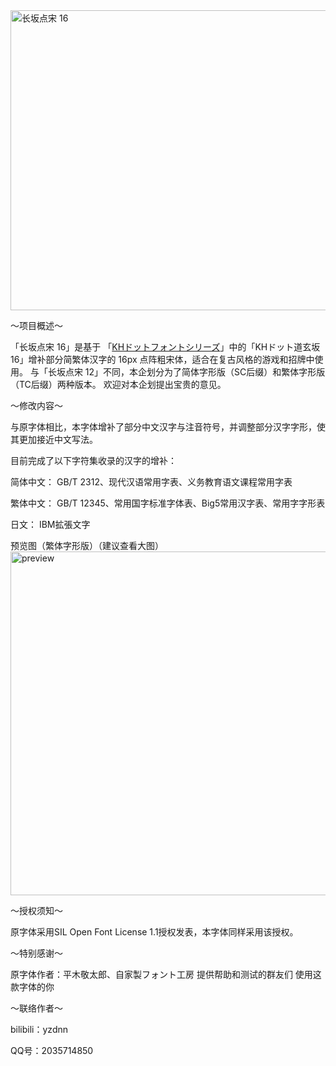 <img width="640" height="480" alt="长坂点宋 16" src="https://github.com/user-attachments/assets/9193d59a-5431-4cfe-945f-99a53718b720" />

～项目概述～
  
「长坂点宋 16」是基于 「[KHドットフォントシリーズ](http://jikasei.me/font/kh-dotfont/)」中的「KHドット道玄坂16」增补部分简繁体汉字的 16px 点阵粗宋体，适合在复古风格的游戏和招牌中使用。
与「长坂点宋 12」不同，本企划分为了简体字形版（SC后缀）和繁体字形版（TC后缀）两种版本。
欢迎对本企划提出宝贵的意见。

～修改内容～

与原字体相比，本字体增补了部分中文汉字与注音符号，并调整部分汉字字形，使其更加接近中文写法。

目前完成了以下字符集收录的汉字的增补：

简体中文：
GB/T 2312、现代汉语常用字表、义务教育语文课程常用字表

繁体中文：
GB/T 12345、常用国字标准字体表、Big5常用汉字表、常用字字形表

日文：
IBM拡張文字


预览图（繁体字形版）（建议查看大图）
<img width="1100" height="550" alt="preview" src="https://github.com/user-attachments/assets/ea7a6ec5-73bc-4a7c-a911-1a9e252a337e" />

～授权须知～

原字体采用SIL Open Font License 1.1授权发表，本字体同样采用该授权。

～特别感谢～

原字体作者：平木敬太郎、自家製フォント工房
提供帮助和测试的群友们
使用这款字体的你

～联络作者～

bilibili：yzdnn

QQ号：2035714850

